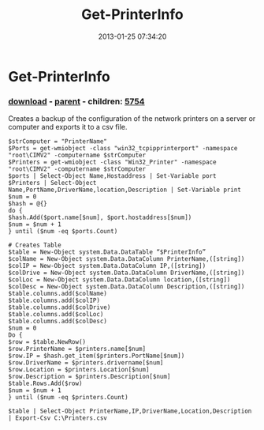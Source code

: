 ﻿---
pid:            3916
poster:         Ryan Tranchilla
title:          Get-PrinterInfo
date:           2013-01-25 07:34:20
format:         posh
parent:         3915
parent:         3915
children:       5754
---

# Get-PrinterInfo

### [download](3916.ps1) - [parent](3915.md) - children: [5754](5754.md)

Creates a backup of the configuration of the network printers on a server or computer and exports it to a csv file.

```posh
$strComputer = "PrinterName"
$Ports = get-wmiobject -class "win32_tcpipprinterport" -namespace "root\CIMV2" -computername $strComputer
$Printers = get-wmiobject -class "Win32_Printer" -namespace "root\CIMV2" -computername $strComputer
$ports | Select-Object Name,Hostaddress | Set-Variable port
$Printers | Select-Object Name,PortName,DriverName,location,Description | Set-Variable print
$num = 0
$hash = @{}
do {
$hash.Add($port.name[$num], $port.hostaddress[$num])
$num = $num + 1
} until ($num -eq $ports.Count)

# Creates Table
$table = New-Object system.Data.DataTable “$PrinterInfo”
$colName = New-Object system.Data.DataColumn PrinterName,([string])
$colIP = New-Object system.Data.DataColumn IP,([string])
$colDrive = New-Object system.Data.DataColumn DriverName,([string])
$colLoc = New-Object system.Data.DataColumn location,([string])
$colDesc = New-Object system.Data.DataColumn Description,([string])
$table.columns.add($colName)
$table.columns.add($colIP)
$table.columns.add($colDrive)
$table.columns.add($colLoc)
$table.columns.add($colDesc)
$num = 0
Do {
$row = $table.NewRow()
$row.PrinterName = $printers.name[$num]
$row.IP = $hash.get_item($printers.PortName[$num])
$row.DriverName = $printers.drivername[$num]
$row.Location = $printers.Location[$num]
$row.Description = $printers.Description[$num]
$table.Rows.Add($row)
$num = $num + 1
} until ($num -eq $printers.Count)

$table | Select-Object PrinterName,IP,DriverName,Location,Description | Export-Csv C:\Printers.csv
```
